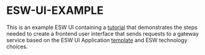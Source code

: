 # ESW-UI-EXAMPLE

This is an example ESW UI containing a [tutorial](https://tmtsoftware.github.io/esw-ui-example/0.1.0-SNAPSHOT/index.html) that demonstrates the steps needed to create a frontend user interface that sends requests to a gateway service based on the ESW UI Application [template](https://github.com/tmtsoftware/esw-ui-template.g8) and ESW technology choices.
